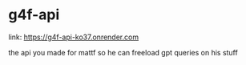 # g4f-api
link: https://g4f-api-ko37.onrender.com 

the api you made for mattf so he can freeload gpt queries on his stuff
